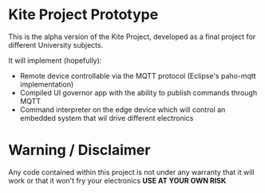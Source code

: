 # Kite Project Prototype

This is the alpha version of the Kite Project, developed as a final project for different University subjects.

It will implement (hopefully):
- Remote device controllable via the MQTT protocol (Eclipse's paho-mqtt implementation)
- Compiled UI governor app with the ability to publish commands through MQTT
- Command interpreter on the edge device which will control an embedded system that wil drive different electronics


# Warning / Disclaimer
Any code contained within this project is not under any warranty that it will work or that it won't fry your electronics
**USE AT YOUR OWN RISK**
